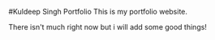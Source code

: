 #Kuldeep Singh Portfolio
This is my portfolio website.

There isn't much right now but i will add some good things!
